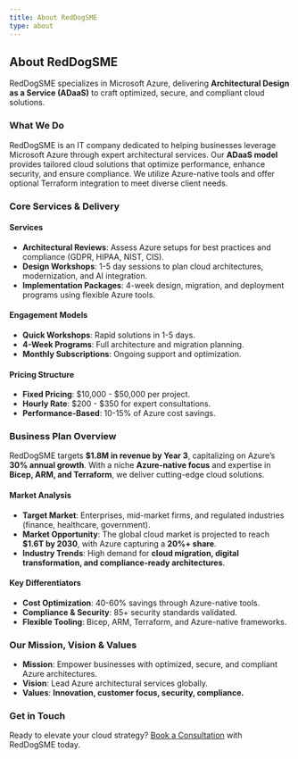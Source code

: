 ```yaml
---
title: About RedDogSME
type: about
---
```


## About RedDogSME

RedDogSME specializes in Microsoft Azure, delivering **Architectural Design as a Service (ADaaS)** to craft optimized, secure, and compliant cloud solutions.

### What We Do

RedDogSME is an IT company dedicated to helping businesses leverage Microsoft Azure through expert architectural services. Our **ADaaS model** provides tailored cloud solutions that optimize performance, enhance security, and ensure compliance. We utilize Azure-native tools and offer optional Terraform integration to meet diverse client needs.

### Core Services & Delivery

#### Services
 - **Architectural Reviews**: Assess Azure setups for best practices and compliance (GDPR, HIPAA, NIST, CIS).
 - **Design Workshops**: 1-5 day sessions to plan cloud architectures, modernization, and AI integration.
 - **Implementation Packages**: 4-week design, migration, and deployment programs using flexible Azure tools.

#### Engagement Models
 - **Quick Workshops**: Rapid solutions in 1-5 days.
 - **4-Week Programs**: Full architecture and migration planning.
 - **Monthly Subscriptions**: Ongoing support and optimization.

#### Pricing Structure
 - **Fixed Pricing**: $10,000 - $50,000 per project.
 - **Hourly Rate**: $200 - $350 for expert consultations.
 - **Performance-Based**: 10-15% of Azure cost savings.

### Business Plan Overview

RedDogSME targets **$1.8M in revenue by Year 3**, capitalizing on Azure’s **30% annual growth**. With a niche **Azure-native focus** and expertise in **Bicep, ARM, and Terraform**, we deliver cutting-edge cloud solutions.

#### Market Analysis
 - **Target Market**: Enterprises, mid-market firms, and regulated industries (finance, healthcare, government).
 - **Market Opportunity**: The global cloud market is projected to reach **$1.6T by 2030**, with Azure capturing a **20%+ share**.
 - **Industry Trends**: High demand for **cloud migration, digital transformation, and compliance-ready architectures**.

#### Key Differentiators
 - **Cost Optimization**: 40-60% savings through Azure-native tools.
 - **Compliance & Security**: 85+ security standards validated.
 - **Flexible Tooling**: Bicep, ARM, Terraform, and Azure-native frameworks.

### Our Mission, Vision & Values

 - **Mission**: Empower businesses with optimized, secure, and compliant Azure architectures.
 - **Vision**: Lead Azure architectural services globally.
 - **Values**: **Innovation, customer focus, security, compliance.**

### Get in Touch

Ready to elevate your cloud strategy? [Book a Consultation](https://calendly.com/) with RedDogSME today.
